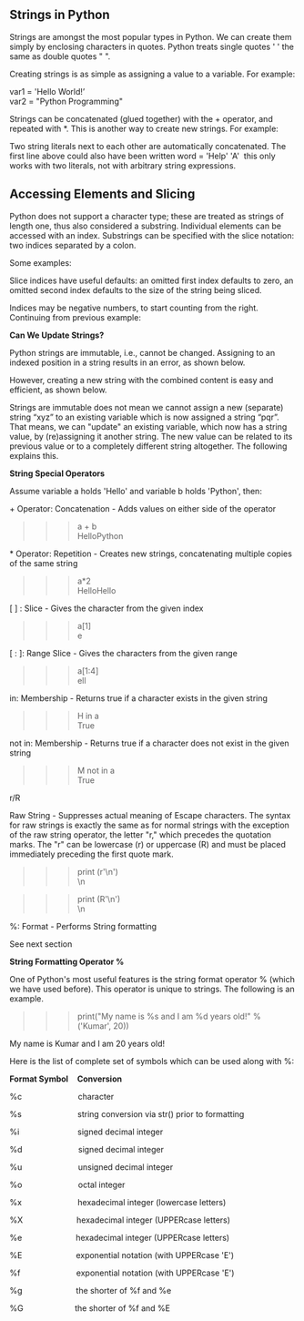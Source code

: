 ## Strings in Python

Strings are amongst the most popular types in Python. We can create them simply by enclosing characters in quotes. Python treats single quotes ' ' the same as double quotes " ".

Creating strings is as simple as assigning a value to a variable. For example:

var1 = 'Hello World!’  
var2 = "Python Programming"

Strings can be concatenated (glued together) with the + operator, and repeated with *. This is another way to create new strings. For example:

Two string literals next to each other are automatically concatenated. The first line above could also have been written word = 'Help' 'A'  this only works with two literals, not with arbitrary string expressions.

## Accessing Elements and Slicing

Python does not support a character type; these are treated as strings of length one, thus also considered a substring. Individual elements can be accessed with an index. Substrings can be specified with the slice notation: two indices separated by a colon.

Some examples:

Slice indices have useful defaults: an omitted first index defaults to zero, an omitted second index defaults to the size of the string being sliced.

Indices may be negative numbers, to start counting from the right. Continuing from previous example:

**Can We Update Strings?**

Python strings are immutable, i.e., cannot be changed. Assigning to an indexed position in a string results in an error, as shown below.

However, creating a new string with the combined content is easy and efficient, as shown below.

Strings are immutable does not mean we cannot assign a new (separate) string “xyz” to an existing variable which is now assigned a string “pqr”. That means, we can "update" an existing variable, which now has a string value, by (re)assigning it another string. The new value can be related to its previous value or to a completely different string altogether. The following explains this.

**String Special Operators**

Assume variable a holds 'Hello' and variable b holds 'Python', then:

+ Operator: Concatenation - Adds values on either side of the operator

> > > a + b  
> > > HelloPython

* Operator: Repetition - Creates new strings, concatenating multiple copies of the same string

> > > a*2  
> > > HelloHello

[ ] : Slice - Gives the character from the given index

> > > a[1]  
> > > e

[ : ]: Range Slice - Gives the characters from the given range

> > > a[1:4]  
> > > ell

in: Membership - Returns true if a character exists in the given string

> > > H in a  
> > > True

not in: Membership - Returns true if a character does not exist in the given string

> > > M not in a  
> > > True

r/R

Raw String - Suppresses actual meaning of Escape characters. The syntax for raw strings is exactly the same as for normal strings with the exception of the raw string operator, the letter "r," which precedes the quotation marks. The "r" can be lowercase (r) or uppercase (R) and must be placed immediately preceding the first quote mark. 

> > > print (r'\n')  
> > > \n  

> > > print (R'\n')  
> > > \n

%: Format - Performs String formatting

See next section

**String Formatting Operator %**

One of Python's most useful features is the string format operator % (which we have used before). This operator is unique to strings. The following is an example. 

> > > print("My name is %s and I am %d years old!" % ('Kumar', 20)) 

My name is Kumar and I am 20 years old!

Here is the list of complete set of symbols which can be used along with %:

**Format Symbol**    **Conversion**

%c                         character

%s                         string conversion via str() prior to formatting

%i                          signed decimal integer

%d                         signed decimal integer

%u                         unsigned decimal integer

%o                         octal integer

%x                         hexadecimal integer (lowercase letters) 

%X                        hexadecimal integer (UPPERcase letters) 

%e                        hexadecimal integer (UPPERcase letters) 

%E                        exponential notation (with UPPERcase 'E')

%f                         exponential notation (with UPPERcase 'E')

%g                        the shorter of %f and %e

%G                       the shorter of %f and %E

